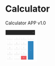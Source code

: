 # Calculator
Calculator APP v1.0


<img src="https://github.com/xiachen97/Calculator/blob/master/img/v1_image.PNG" width="100" height="100">
